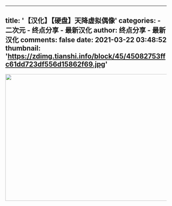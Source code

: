 
---
title: '【汉化】【硬盘】天降虚拟偶像'
categories: 
    - 二次元
    - 终点分享 - 最新汉化
author: 终点分享 - 最新汉化
comments: false
date: 2021-03-22 03:48:52
thumbnail: 'https://zdimg.tianshi.info/block/45/45082753ffc61dd723df556d15862f69.jpg'
---

<div>   
<img src="https://zdimg.tianshi.info/block/45/45082753ffc61dd723df556d15862f69.jpg" width="860" height="395" referrerpolicy="no-referrer">  
</div>
            